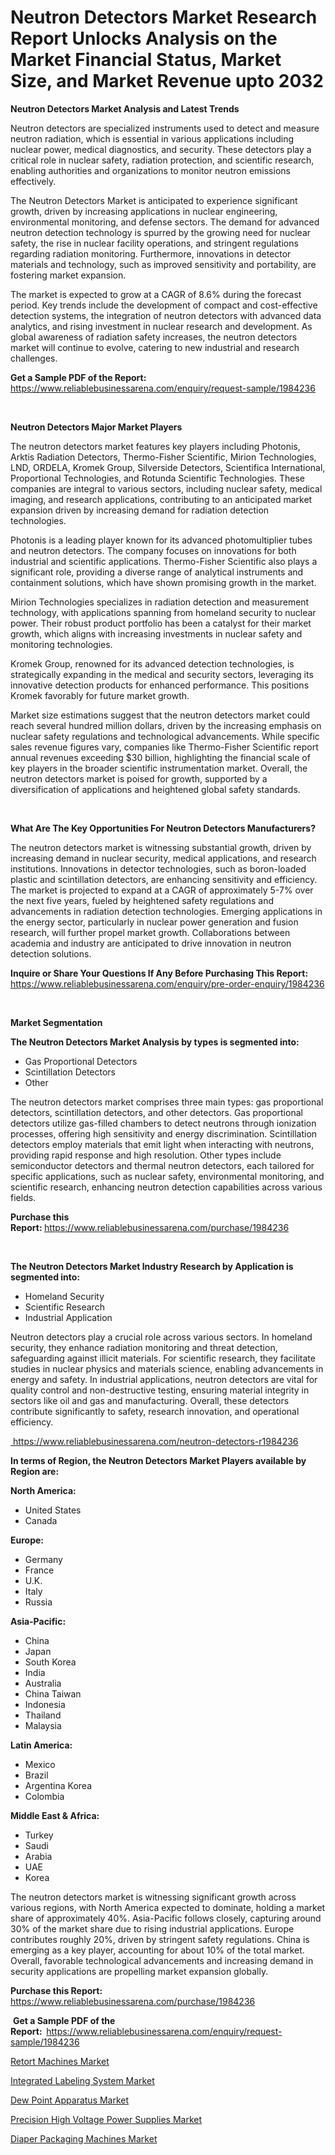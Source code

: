 <p><h1>Neutron Detectors Market Research Report Unlocks Analysis on the Market Financial Status, Market Size, and Market Revenue upto 2032</h1></p><p><strong>Neutron Detectors Market Analysis and Latest Trends</strong></p>
<p><p>Neutron detectors are specialized instruments used to detect and measure neutron radiation, which is essential in various applications including nuclear power, medical diagnostics, and security. These detectors play a critical role in nuclear safety, radiation protection, and scientific research, enabling authorities and organizations to monitor neutron emissions effectively.</p><p>The Neutron Detectors Market is anticipated to experience significant growth, driven by increasing applications in nuclear engineering, environmental monitoring, and defense sectors. The demand for advanced neutron detection technology is spurred by the growing need for nuclear safety, the rise in nuclear facility operations, and stringent regulations regarding radiation monitoring. Furthermore, innovations in detector materials and technology, such as improved sensitivity and portability, are fostering market expansion.</p><p>The market is expected to grow at a CAGR of 8.6% during the forecast period. Key trends include the development of compact and cost-effective detection systems, the integration of neutron detectors with advanced data analytics, and rising investment in nuclear research and development. As global awareness of radiation safety increases, the neutron detectors market will continue to evolve, catering to new industrial and research challenges.</p></p>
<p><strong>Get a Sample PDF of the Report:&nbsp;</strong> <a href="https://www.reliablebusinessarena.com/enquiry/request-sample/1984236?utm_campaign=2146&utm_medium=2&utm_source=Github&utm_content=ia&utm_term=10042025&utm_id=neutron-detectors">https://www.reliablebusinessarena.com/enquiry/request-sample/1984236</a></p>
<p>&nbsp;</p>
<p><strong>Neutron Detectors Major Market Players</strong></p>
<p><p>The neutron detectors market features key players including Photonis, Arktis Radiation Detectors, Thermo-Fisher Scientific, Mirion Technologies, LND, ORDELA, Kromek Group, Silverside Detectors, Scientifica International, Proportional Technologies, and Rotunda Scientific Technologies. These companies are integral to various sectors, including nuclear safety, medical imaging, and research applications, contributing to an anticipated market expansion driven by increasing demand for radiation detection technologies.</p><p>Photonis is a leading player known for its advanced photomultiplier tubes and neutron detectors. The company focuses on innovations for both industrial and scientific applications. Thermo-Fisher Scientific also plays a significant role, providing a diverse range of analytical instruments and containment solutions, which have shown promising growth in the market.</p><p>Mirion Technologies specializes in radiation detection and measurement technology, with applications spanning from homeland security to nuclear power. Their robust product portfolio has been a catalyst for their market growth, which aligns with increasing investments in nuclear safety and monitoring technologies.</p><p>Kromek Group, renowned for its advanced detection technologies, is strategically expanding in the medical and security sectors, leveraging its innovative detection products for enhanced performance. This positions Kromek favorably for future market growth.</p><p>Market size estimations suggest that the neutron detectors market could reach several hundred million dollars, driven by the increasing emphasis on nuclear safety regulations and technological advancements. While specific sales revenue figures vary, companies like Thermo-Fisher Scientific report annual revenues exceeding $30 billion, highlighting the financial scale of key players in the broader scientific instrumentation market. Overall, the neutron detectors market is poised for growth, supported by a diversification of applications and heightened global safety standards.</p></p>
<p>&nbsp;</p>
<p><strong>What Are The Key Opportunities For Neutron Detectors Manufacturers?</strong></p>
<p><p>The neutron detectors market is witnessing substantial growth, driven by increasing demand in nuclear security, medical applications, and research institutions. Innovations in detector technologies, such as boron-loaded plastic and scintillation detectors, are enhancing sensitivity and efficiency. The market is projected to expand at a CAGR of approximately 5-7% over the next five years, fueled by heightened safety regulations and advancements in radiation detection technologies. Emerging applications in the energy sector, particularly in nuclear power generation and fusion research, will further propel market growth. Collaborations between academia and industry are anticipated to drive innovation in neutron detection solutions.</p></p>
<p><strong>Inquire or Share Your Questions If Any Before Purchasing This Report:</strong> <a href="https://www.reliablebusinessarena.com/enquiry/pre-order-enquiry/1984236?utm_campaign=2146&utm_medium=2&utm_source=Github&utm_content=ia&utm_term=10042025&utm_id=neutron-detectors">https://www.reliablebusinessarena.com/enquiry/pre-order-enquiry/1984236</a></p>
<p>&nbsp;</p>
<p><strong>Market Segmentation</strong></p>
<p><strong>The Neutron Detectors Market Analysis by types is segmented into:</strong></p>
<p><ul><li>Gas Proportional Detectors</li><li>Scintillation Detectors</li><li>Other</li></ul></p>
<p><p>The neutron detectors market comprises three main types: gas proportional detectors, scintillation detectors, and other detectors. Gas proportional detectors utilize gas-filled chambers to detect neutrons through ionization processes, offering high sensitivity and energy discrimination. Scintillation detectors employ materials that emit light when interacting with neutrons, providing rapid response and high resolution. Other types include semiconductor detectors and thermal neutron detectors, each tailored for specific applications, such as nuclear safety, environmental monitoring, and scientific research, enhancing neutron detection capabilities across various fields.</p></p>
<p><strong>Purchase this Report:&nbsp;</strong><a href="https://www.reliablebusinessarena.com/purchase/1984236?utm_campaign=2146&utm_medium=2&utm_source=Github&utm_content=ia&utm_term=10042025&utm_id=neutron-detectors">https://www.reliablebusinessarena.com/purchase/1984236</a></p>
<p>&nbsp;</p>
<p><strong>The Neutron Detectors Market Industry Research by Application is segmented into:</strong></p>
<p><ul><li>Homeland Security</li><li>Scientific Research</li><li>Industrial Application</li></ul></p>
<p><p>Neutron detectors play a crucial role across various sectors. In homeland security, they enhance radiation monitoring and threat detection, safeguarding against illicit materials. For scientific research, they facilitate studies in nuclear physics and materials science, enabling advancements in energy and safety. In industrial applications, neutron detectors are vital for quality control and non-destructive testing, ensuring material integrity in sectors like oil and gas and manufacturing. Overall, these detectors contribute significantly to safety, research innovation, and operational efficiency.</p></p>
<p><a href="https://www.reliablebusinessarena.com/neutron-detectors-r1984236?utm_campaign=2146&utm_medium=2&utm_source=Github&utm_content=ia&utm_term=10042025&utm_id=neutron-detectors">&nbsp;https://www.reliablebusinessarena.com/neutron-detectors-r1984236</a></p>
<p><strong>In terms of Region, the Neutron Detectors Market Players available by Region are:</strong></p>
<p>
    <p> <strong> North America: </strong>
        <ul>
            <li>United States</li>
            <li>Canada</li>
        </ul>
        </p> 
    <p> <strong> Europe: </strong>
        <ul>
            <li>Germany</li>
            <li>France</li>
            <li>U.K.</li>
            <li>Italy</li>
            <li>Russia</li>
        </ul>
        </p> 
    <p> <strong> Asia-Pacific: </strong>
        <ul>
            <li>China</li>
            <li>Japan</li>
            <li>South Korea</li>
            <li>India</li>
            <li>Australia</li>
            <li>China Taiwan</li>
            <li>Indonesia</li>
            <li>Thailand</li>
            <li>Malaysia</li>
        </ul>
        </p> 
    <p> <strong> Latin America: </strong>
        <ul>
            <li>Mexico</li>
            <li>Brazil</li>
            <li>Argentina Korea</li>
            <li>Colombia</li>
        </ul>
        </p> 
    <p> <strong> Middle East & Africa: </strong>
        <ul>
            <li>Turkey</li>
            <li>Saudi</li>
            <li>Arabia</li>
            <li>UAE</li>
            <li>Korea</li>
        </ul>
    </p>
    </p>
<p><p>The neutron detectors market is witnessing significant growth across various regions, with North America expected to dominate, holding a market share of approximately 40%. Asia-Pacific follows closely, capturing around 30% of the market share due to rising industrial applications. Europe contributes roughly 20%, driven by stringent safety regulations. China is emerging as a key player, accounting for about 10% of the total market. Overall, favorable technological advancements and increasing demand in security applications are propelling market expansion globally.</p></p>
<p><strong>Purchase this Report: </strong><a href="https://www.reliablebusinessarena.com/purchase/1984236?utm_campaign=2146&utm_medium=2&utm_source=Github&utm_content=ia&utm_term=10042025&utm_id=neutron-detectors">https://www.reliablebusinessarena.com/purchase/1984236</a></p>
<p>&nbsp;<strong>Get a Sample PDF of the Report:&nbsp;&nbsp;</strong><a href="https://www.reliablebusinessarena.com/enquiry/request-sample/1984236?utm_campaign=2146&utm_medium=2&utm_source=Github&utm_content=ia&utm_term=10042025&utm_id=neutron-detectors">https://www.reliablebusinessarena.com/enquiry/request-sample/1984236</a></p>
<p><strong></strong></p>
<p><p><a href="https://github.com/sekohlorik/Market-Research-Report-List-1/blob/main/retort-machines-market.md?utm_campaign=2146&utm_medium=2&utm_source=Github&utm_content=ia&utm_term=10042025&utm_id=neutron-detectors">Retort Machines Market</a></p><p><a href="https://github.com/avirsuckra/Market-Research-Report-List-1/blob/main/integrated-labeling-system-market.md?utm_campaign=2146&utm_medium=2&utm_source=Github&utm_content=ia&utm_term=10042025&utm_id=neutron-detectors">Integrated Labeling System Market</a></p><p><a href="https://github.com/timayuethem/Market-Research-Report-List-1/blob/main/dew-point-apparatus-market.md?utm_campaign=2146&utm_medium=2&utm_source=Github&utm_content=ia&utm_term=10042025&utm_id=neutron-detectors">Dew Point Apparatus Market</a></p><p><a href="https://github.com/brabolyrah3h/Market-Research-Report-List-1/blob/main/precision-high-voltage-power-supplies-market.md?utm_campaign=2146&utm_medium=2&utm_source=Github&utm_content=ia&utm_term=10042025&utm_id=neutron-detectors">Precision High Voltage Power Supplies Market</a></p><p><a href="https://github.com/rembaentin6f/Market-Research-Report-List-1/blob/main/diaper-packaging-machines-market.md?utm_campaign=2146&utm_medium=2&utm_source=Github&utm_content=ia&utm_term=10042025&utm_id=neutron-detectors">Diaper Packaging Machines Market</a></p></p>